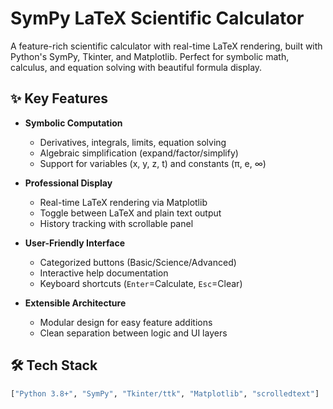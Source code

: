 # SymPy LaTeX Scientific Calculator

A feature-rich scientific calculator with real-time LaTeX rendering, built with Python's SymPy, Tkinter, and Matplotlib. Perfect for symbolic math, calculus, and equation solving with beautiful formula display.


## ✨ Key Features

- **Symbolic Computation**  
  - Derivatives, integrals, limits, equation solving
  - Algebraic simplification (expand/factor/simplify)
  - Support for variables (x, y, z, t) and constants (π, e, ∞)

- **Professional Display**  
  - Real-time LaTeX rendering via Matplotlib
  - Toggle between LaTeX and plain text output
  - History tracking with scrollable panel

- **User-Friendly Interface**  
  - Categorized buttons (Basic/Science/Advanced)
  - Interactive help documentation
  - Keyboard shortcuts (`Enter`=Calculate, `Esc`=Clear)

- **Extensible Architecture**  
  - Modular design for easy feature additions
  - Clean separation between logic and UI layers

## 🛠️ Tech Stack

```python
["Python 3.8+", "SymPy", "Tkinter/ttk", "Matplotlib", "scrolledtext"]
